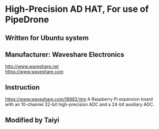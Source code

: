 ﻿# High-Precision AD HAT, For use of PipeDrone
## Written for Ubuntu system
## Manufacturer: Waveshare Electronics
http://www.waveshare.net  
https://www.waveshare.com  

## Instruction ## 
https://www.waveshare.com/18983.htm
A Raspberry Pi expansion board with an 10-channel 32-bit high-precision ADC and a 24-bit auxiliary ADC.

## Modified by Taiyi
